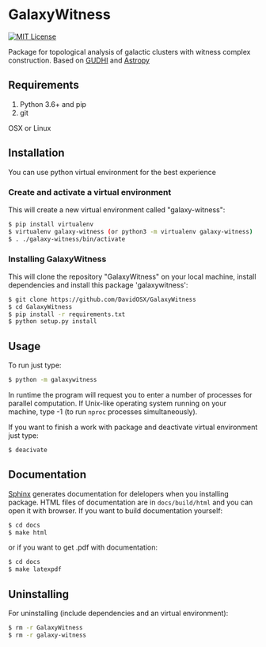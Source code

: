# GalaxyWitness
[![MIT License](https://img.shields.io/badge/license-MIT-blue.svg?style=flat)](http://choosealicense.com/licenses/mit/)

Package for topological analysis of galactic clusters with witness complex construction. Based on [GUDHI](https://gudhi.inria.fr) and [Astropy](https://www.astropy.org)

## Requirements
1. Python 3.6+ and pip
2. git

OSX or Linux

## Installation
You can use python virtual environment for the best experience
### Create and activate a virtual environment
This will create a new virtual environment called "galaxy-witness":
```sh
$ pip install virtualenv
$ virtualenv galaxy-witness (or python3 -m virtualenv galaxy-witness)
$ . ./galaxy-witness/bin/activate
```       
### Installing GalaxyWitness
This will clone the repository "GalaxyWitness" on your local machine, install dependencies and install this package 'galaxywitness':
```sh
$ git clone https://github.com/DavidOSX/GalaxyWitness
$ cd GalaxyWitness
$ pip install -r requirements.txt
$ python setup.py install
```
## Usage
To run just type:
```sh   
$ python -m galaxywitness
```

In runtime the program will request you to enter a number of processes for parallel computation. If Unix-like operating system running on your machine, type -1 (to run <code>nproc</code> processes simultaneously). 

If you want to finish a work with package and deactivate virtual environment just type:
```sh
$ deacivate
```
## Documentation
[Sphinx](https://www.sphinx-doc.org/en/master/index.html) generates documentation for delelopers when you installing package. HTML files of documentation are in <code>docs/build/html</code> and you can open it with browser. 
If you want to build documentation yourself:
```sh
$ cd docs
$ make html
```
or if you want to get .pdf with documentation:
 ```sh
$ cd docs
$ make latexpdf
 ```

## Uninstalling
For uninstalling (include dependencies and an virtual environment):
```sh
$ rm -r GalaxyWitness
$ rm -r galaxy-witness
```

